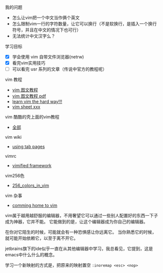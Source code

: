 我的问题
- 怎么让vim把一个中文当作俩个英文
- 怎么限制vim一行的字符数量，让它可以换行（不是软换行，是插入一个换行符号，并且在中文的情况下也可行）
- 无法统计中文汉字么？

学习目标
- [x] 学会使用 vim 自带文件浏览器(netrw)
- [x] 看完vim实用技巧
- [ ] 可以看完 usr 系列的文章（传说中官方的教程呢）

vim 教程
- [vim 图文教程][1]
- [vim 图文教程 pdf][2]
- [learn vim the hard way!!!][7]
- [vim sheet xxx][8]

vim 酷酷的壳上面的vim教程
- [全部][3]

vim wiki
- [using tab pages][4]


vimrc
- [vimified framework][5]

vim256色
- [256_colors_in_vim][6]

vim 杂事
- [comming home to vim][9]

[1]: http://www.viemu.com/a_vi_vim_graphical_cheat_sheet_tutorial.html
[2]: http://www.viemu.com/a-why-vi-vim.html
[3]: http://coolshell.cn/tag/vim
[4]: http://vim.wikia.com/wiki/Using_tab_pages
[5]: https://github.com/zaiste/vimified/
[6]: http://vim.wikia.com/wiki/256_colors_in_vim
[7]: http://learnvimscriptthehardway.stevelosh.com/
[8]: http://vim.rtorr.com/
[9]: http://stevelosh.com/blog/2010/09/coming-home-to-vim/

vim属于越用越舒服的编辑器，不用奢望它可以通过一些别人配置好的东西一下子成为神器，它并不能。
它能做到的是，让这个编辑器成为你自己的编辑器。

在你对它陌生的时候，可能就会有一种恐惧感让你远离它。
当你熟悉它的时候，就可能开始依赖它，以至于离不开它。

jetbrains旗下的ide似乎一直在从其他编辑器中学习，我总看见，它提到，这是emacs中什么什么的概念。

学习一个新映射的方式是，把原来的映射置空
`:inoremap <esc> <nop>`
